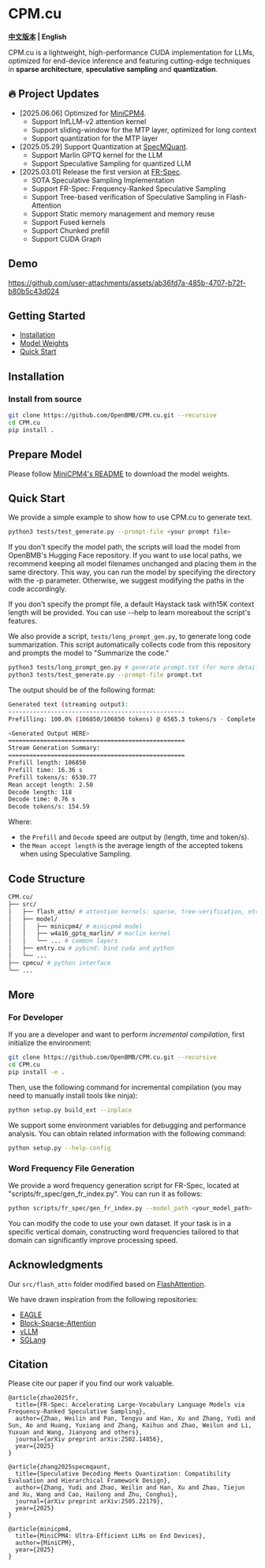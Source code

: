 # CPM.cu

<strong>[中文版本](./README_ZH.md) | English</strong>

CPM.cu is a lightweight, high-performance CUDA implementation for LLMs, optimized for end-device inference and featuring cutting-edge techniques in **sparse architecture**, **speculative sampling** and **quantization**.

<div id="news"></div>

## 🔥 Project Updates

- [2025.06.06] Optimized for [MiniCPM4](https://github.com/openbmb/minicpm).
    - Support InfLLM-v2 attention kernel
    - Support sliding-window for the MTP layer, optimized for long context
    - Support quantization for the MTP layer
- [2025.05.29] Support Quantization at [SpecMQuant](https://github.com/AI9Stars/SpecMQuant).
    - Support Marlin GPTQ kernel for the LLM
    - Support Speculative Sampling for quantized LLM
- [2025.03.01] Release the first version at [FR-Spec](https://github.com/thunlp/FR-Spec).
    - SOTA Speculative Sampling Implementation
    - Support FR-Spec: Frequency-Ranked Speculative Sampling
    - Support Tree-based verification of Speculative Sampling in Flash-Attention
    - Support Static memory management and memory reuse
    - Support Fused kernels
    - Support Chunked prefill
    - Support CUDA Graph

<div id="demo"></div>

## Demo

https://github.com/user-attachments/assets/ab36fd7a-485b-4707-b72f-b80b5c43d024

<div id="getstart"></div>

## Getting Started

- [Installation](#install)
- [Model Weights](#modelweights)
- [Quick Start](#example)

<div id="install"></div>

## Installation

### Install from source

```bash
git clone https://github.com/OpenBMB/CPM.cu.git --recursive
cd CPM.cu
pip install .
```

<div id="modelweights"></div>

## Prepare Model

Please follow [MiniCPM4's README](https://github.com/openbmb/minicpm) to download the model weights.

<div id="example"></div>

## Quick Start

We provide a simple example to show how to use CPM.cu to generate text.

```bash
python3 tests/test_generate.py --prompt-file <your prompt file>
```

If you don't ​​specify​​ the model path, the scripts will load the model from ​​OpenBMB's Hugging Face repository​​.
If you want to use local paths, we recommend keeping all model filenames unchanged and placing them in the same directory. This way, you can run the model by specifying the directory with the -p parameter. Otherwise, we suggest modifying the paths in the code accordingly.

If you don't ​​specify​​ the prompt file, a default ​​Haystack task​​ with ​​15K context length​​ will be provided.
You can use --help to learn more ​​about the script's features​​.

We also provide a script, `tests/long_prompt_gen.py`, to generate ​​long code summarization.
This script ​​automatically collects code from this repository​​ and prompts ​​the model to "Summarize the code."​

```bash
python3 tests/long_prompt_gen.py # generate prompt.txt (for more details, use --help)
python3 tests/test_generate.py --prompt-file prompt.txt
```

The output should be of the following format:

```bash
Generated text (streaming output):
--------------------------------------------------
Prefilling: 100.0% (106850/106850 tokens) @ 6565.3 tokens/s - Complete!

<Generated Output HERE>
==================================================
Stream Generation Summary:
==================================================
Prefill length: 106850
Prefill time: 16.36 s
Prefill tokens/s: 6530.77
Mean accept length: 2.50
Decode length: 118
Decode time: 0.76 s
Decode tokens/s: 154.59
```

Where:

- the `Prefill` and `Decode` speed are output by (length, time and token/s).
- the `Mean accept length` is the average length of the accepted tokens when using Speculative Sampling.

## Code Structure

```bash
CPM.cu/
├── src/
│   ├── flash_attn/ # attention kernels: sparse, tree-verification, etc.
│   ├── model/
│   │   ├── minicpm4/ # minicpm4 model
│   │   ├── w4a16_gptq_marlin/ # marlin kernel
│   │   └── ... # common layers
│   ├── entry.cu # pybind: bind cuda and python
│   └── ...
├── cpmcu/ # python interface
└── ...
```

## More
### For Developer
If you are a developer and want to perform *incremental compilation*, first initialize the environment:
```bash
git clone https://github.com/OpenBMB/CPM.cu.git --recursive
cd CPM.cu
pip install -e .
```
Then, use the following command for incremental compilation (you may need to manually install tools like ninja):
```bash
python setup.py build_ext --inplace
```
We support some environment variables for debugging and performance analysis. You can obtain related information with the following command:
```bash
python setup.py --help-config
```

### Word Frequency File Generation
We provide a word frequency generation script for FR-Spec, located at "scripts/fr_spec/gen_fr_index.py". You can run it as follows:
```bash
python scripts/fr_spec/gen_fr_index.py --model_path <your_model_path>
```
You can modify the code to use your own dataset. If your task is in a specific vertical domain, constructing word frequencies tailored to that domain can significantly improve processing speed.


## Acknowledgments

Our `src/flash_attn` folder modified based on [FlashAttention](https://github.com/Dao-AILab/flash-attention/tree/v2.6.3/csrc/flash_attn).

We have drawn inspiration from the following repositories:

- [EAGLE](https://github.com/SafeAILab/EAGLE)
- [Block-Sparse-Attention](https://github.com/mit-han-lab/Block-Sparse-Attention)
- [vLLM](https://github.com/vllm-project/vllm)
- [SGLang](https://github.com/sgl-project/sglang)

## Citation

Please cite our paper if you find our work valuable.

```
@article{zhao2025fr,
  title={FR-Spec: Accelerating Large-Vocabulary Language Models via Frequency-Ranked Speculative Sampling},
  author={Zhao, Weilin and Pan, Tengyu and Han, Xu and Zhang, Yudi and Sun, Ao and Huang, Yuxiang and Zhang, Kaihuo and Zhao, Weilun and Li, Yuxuan and Wang, Jianyong and others},
  journal={arXiv preprint arXiv:2502.14856},
  year={2025}
}

@article{zhang2025specmqaunt,
  title={Speculative Decoding Meets Quantization: Compatibility Evaluation and Hierarchical Framework Design},
  author={Zhang, Yudi and Zhao, Weilin and Han, Xu and Zhao, Tiejun and Xu, Wang and Cao, Hailong and Zhu, Conghui},
  journal={arXiv preprint arXiv:2505.22179},
  year={2025}
}

@article{minicpm4,
  title={MiniCPM4: Ultra-Efficient LLMs on End Devices},
  author={MiniCPM},
  year={2025}
}
```